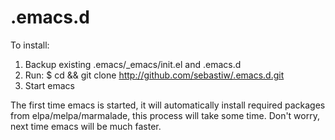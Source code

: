 .emacs.d
========

To install:
1. Backup existing .emacs/_emacs/init.el and .emacs.d 
2. Run:
  $ cd && git clone http://github.com/sebastiw/.emacs.d.git
3. Start emacs

The first time emacs is started, it will automatically install
required packages from elpa/melpa/marmalade, this process will take
some time. Don't worry, next time emacs will be much faster.
